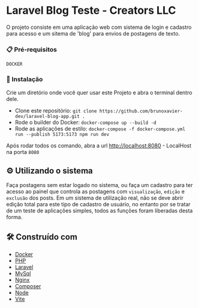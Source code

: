 
# Laravel Blog Teste - Creators LLC

O projeto consiste em uma aplicação web com sistema de login e cadastro para acesso e um sitema de 'blog' para envios de postagens de texto.

### 📋 Pré-requisitos

``` DOCKER ```

### 🔧 Instalação

Crie um diretório onde você quer usar este Projeto e abra o terminal dentro dele.

* Clone este repositório: ```git clone https://github.com/brunoxavier-dev/laravel-blog-app.git .```
* Rode o builder do Docker: ```docker-compose up --build -d```
* Rode as aplicações de estilo: ```docker-compose -f docker-compose.yml run --publish 5173:5173 npm run dev```

Após rodar todos os comando, abra a url [http://localhost:8080](http://localhost:8080) - LocalHost na porta ```8080```

## ⚙️ Utilizando o sistema

Faça postagens sem estar logado no sistema, ou faça um cadastro para ter acesso ao painel que controla as postagens com ```visualização```, ```edição``` e ```exclusão``` dos posts.
Em um sistema de utilização real, não se deve abrir edição total para este tipo de cadastro de usuário, no entanto por se tratar de um teste de aplicações simples, todos as funções foram liberadas desta forma.

## 🛠️ Construído com

* [Docker](https://www.docker.com/)
* [PHP](https://www.php.net/)
* [Laravel](https://laravel.com/)
* [MySql](https://www.mysql.com)
* [Nginx](https://www.nginx.com)
* [Composer](https://getcomposer.org)
* [Node](https://nodejs.org/en/)
* [Vite](https://vitejs.dev/)
